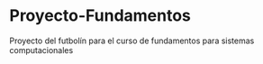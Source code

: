 # Proyecto-Fundamentos
Proyecto del futbolín para el curso de fundamentos para sistemas computacionales
